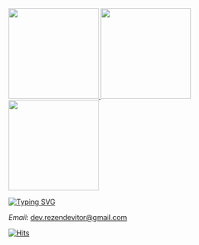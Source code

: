 <div>
  <a href="https://github.com/Ctorum">
  <img height="180em" src="https://github-readme-stats.vercel.app/api?username=Ctorum&show_icons=true&theme=tokyonight&include_all_commits=true&count_private=true"/>
  <img height="180em" src="https://github-readme-stats.vercel.app/api/top-langs/?username=Ctorum&layout=compact&langs_count=7&theme=tokyonight"/>
  <img height="180em" src="https://github-readme-stats.vercel.app/api/wakatime?username=ctorum&theme=tokyonight"/>
  </a>
</div>

[![Typing SVG](https://readme-typing-svg.herokuapp.com?color=%239825b6&multiline=true&width=500&height=270&lines=Hi+there+%F0%9F%91%8B.;I'm+Vitor%2C;A++JavaScript+developer%F0%9F%91%A8%E2%80%8D%F0%9F%92%BB.;-%2F%2F-;I'm+going+to+talk+a+little+bit+about+me%3A;%E2%80%A2I%E2%80%99m+currently+working+on+an+React+App%F0%9F%94%AD;%E2%80%A2I%E2%80%99m+currently+learning+TypeScript+better%F0%9F%8C%B1;%E2%80%A2You+can+reach+me+sending+an+email%F0%9F%93%AB;%E2%80%A2Fun+fact%3A+I'm+always+starving%F0%9F%8D%94)](https://git.io/typing-svg)

*Email*: dev.rezendevitor@gmail.com

[![Hits](https://hits.seeyoufarm.com/api/count/incr/badge.svg?url=https%3A%2F%2Fgithub.com%2FCtorum&count_bg=%239F1FC1&title_bg=%23555555&icon=github.svg&icon_color=%23E7E7E7&title=Hits&edge_flat=false)](https://hits.seeyoufarm.com)
